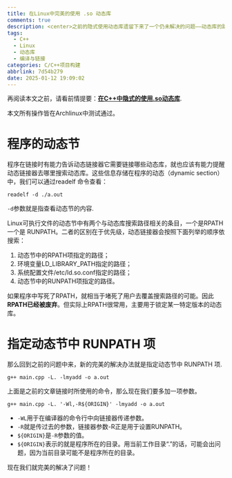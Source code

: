 ```yaml
---
title: 在Linux中完美的使用 .so 动态库
comments: true
description: <center>之前的隐式使用动态库遗留下来了一个仍未解决的问题——动态库的路径的问题。通过一段时间读书，我明白的这个问题的关键，这里我将解决方法笔记于此。</center>
tags:
  - C++
  - Linux
  - 动态库
  - 编译与链接
categories: C/C++项目构建
abbrlink: 7d54b279
date: 2025-01-12 19:09:02
---
```


再阅读本文之前，请看前情提要：[**在C++中隐式的使用.so动态库**](/posts/acafc476/).

本文所有操作皆在Archlinux中测试通过。

# 程序的动态节

程序在链接时有能力告诉动态链接器它需要链接哪些动态库，就也应该有能力提醒动态链接器去哪里搜索动态库。这些信息存储在程序的动态（dynamic section）中，我们可以通过readelf 命令查看： 

```shell
readelf -d ./a.out
```

`-d`参数就是指查看动态节的内容.


Linux可执行文件的动态节中有两个与动态库搜索路径相关的条目，一个是RPATH
一个是 RUNPATH。二者的区别在于优先级，动态链接器会按照下面列举的顺序依
搜索： 

1. 动态节中的RPATH项指定的路径； 
2. 环境变量LD_LIBRARY_PATH指定的路径；
3. 系统配置文件/etc/ld.so.conf指定的路径； 
4. 动态节中的RUNPATH项指定的路径。 


如果程序中写死了RPATH，就相当于堵死了用户去覆盖搜索路径的可能。因此
**RPATH已经被废弃**。但实际上RPATH很常用，主要用于锁定某一特定版本的动态库。


# 指定动态节中 RUNPATH 项

那么回到之前的问题中来，新的完美的解决办法就是指定动态节中 RUNPATH 项.

```shell
g++ main.cpp -L. -lmyadd -o a.out
```

上面是之前的文章链接时所使用的命令，那么现在我们要多加一项参数。

```shell
g++ main.cpp -L. '-Wl,-R${ORIGIN}' -lmyadd -o a.out
```
- `-WL`用于在编译器的命令行中向链接器传递参数。
- `-R`就是传过去的参数，链接器参数-R正是用于设置RUNPATH。
- `${ORIGIN}`是`-R`参数的值。
- `${ORIGIN}`表示的就是程序所在的目录。用当前工作目录“.”的话，可能会出问题，因为当前目录可能不是程序所在的目录。

现在我们就完美的解决了问题！










